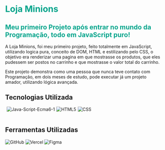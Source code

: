 <div style='background-color:white'>

</div>
<h1 style='color: #00A48B'>Loja Minions</h1>
<h2 style='color: #00A48B'>Meu primeiro Projeto após entrar no mundo da Programação, todo em JavaScript puro!</h2>

<p>A Loja Minions, foi meu primeiro projeto, feito totalmente em JavaScript, utilizando logica pura, conceito de DOM, HTML e estilizando pelo CSS, o objetivo era renderizar uma pagina em que mostrasse os produtos, que eles pudessem ser postos no carrinho e que mostrasse o valor total do carrinho.

Este projeto demonstra como uma pessoa que nunca teve contato com Programação, em dois meses de estudo, pode executar já um projeto amador, utilizando lógica avançada.</p>

</details>

## Tecnologias Utilizada

<div style='display:flex; gap: 5px;'><br>

<img align="center" alt="Java-Script-Ecma6-1" src="https://i.ibb.co/B4GzVmk/Java-Script-Ecma6-1.png">

<img align="center" alt="HTML5" src="https://img.shields.io/badge/HTML5-E34F26?style=for-the-badge&logo=html5&logoColor=white">

<img align="center" alt="CSS" src="https://img.shields.io/badge/CSS3-1572B6?style=for-the-badge&logo=css3&logoColor=white">

</div></br>

## Ferramentas Utilizadas

<img align="center" alt="GitHub" src="https://i.ibb.co/BjgRfHP/github-1.png">
 
<img align="center" alt="Vercel" src="https://img.shields.io/badge/Vercel-000000?style=for-the-badge&logo=vercel&logoColor=white">
  
<img align="center" alt="Figma" src="https://img.shields.io/badge/Figma-F24E1E?style=for-the-badge&logo=figma&logoColor=white">
